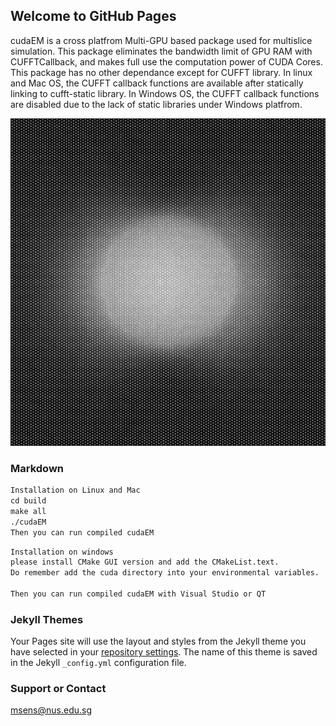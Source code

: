 ## Welcome to GitHub Pages

cudaEM is a cross platfrom Multi-GPU based package used for multislice simulation. This package eliminates the bandwidth limit of GPU RAM with CUFFTCallback, and makes full use the computation power of CUDA Cores. 
This package has no other dependance except for CUFFT library. 
In linux and Mac OS, the CUFFT callback functions are available after statically linking to cufft-static library.
In Windows OS, the CUFFT callback functions are disabled due to the lack of static libraries under Windows platfrom.


![alt text](https://github.com/ningustc/cudaEM/blob/master/LAADF.bmp)
### Markdown

```markdown
Installation on Linux and Mac
cd build
make all
./cudaEM
Then you can run compiled cudaEM 
```

```markdown
Installation on windows
please install CMake GUI version and add the CMakeList.text. 
Do remember add the cuda directory into your environmental variables.

Then you can run compiled cudaEM with Visual Studio or QT
```


### Jekyll Themes

Your Pages site will use the layout and styles from the Jekyll theme you have selected in your [repository settings](https://github.com/ningustc/cudaEM/settings). The name of this theme is saved in the Jekyll `_config.yml` configuration file.

### Support or Contact

msens@nus.edu.sg

